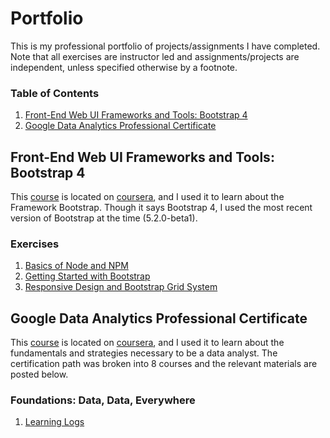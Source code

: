 # Portfolio
This is my professional portfolio of projects/assignments I have completed. Note that all exercises are instructor led and assignments/projects are independent, unless specified otherwise by a footnote.

### Table of Contents
1. [Front-End Web UI Frameworks and Tools: Bootstrap 4](#front-end-web-ui-frameworks-and-tools-bootstrap-4)
2. [Google Data Analytics Professional Certificate](#google-data-analytics-professional-certificate)

## Front-End Web UI Frameworks and Tools: Bootstrap 4
This [course](https://www.coursera.org/learn/bootstrap-4/home/) is located on [coursera](https://www.coursera.org/), and I used it to learn about the Framework Bootstrap.  Though it says Bootstrap 4, I used the most recent version of Bootstrap at the time (5.2.0-beta1).

### Exercises
1. [Basics of Node and NPM](https://github.com/mizakiharuno/Portfolio/tree/main/FrontEndWebUIFramworksAndTools-Bootstrap4/Exercises/BasicsOfNodeAndNPM)
2. [Getting Started with Bootstrap](https://github.com/mizakiharuno/Portfolio/tree/main/FrontEndWebUIFramworksAndTools-Bootstrap4/Exercises/GettingStartedwithBootstrap)
3. [Responsive Design and Bootstrap Grid System](https://github.com/mizakiharuno/Portfolio/tree/main/FrontEndWebUIFramworksAndTools-Bootstrap4/Exercises/ResponsiveDesignAndBootstrapGridSystem)


## Google Data Analytics Professional Certificate
This [course](https://www.coursera.org/professional-certificates/google-data-analytics) is located on [coursera](https://www.coursera.org/), and I used it to learn about the fundamentals and strategies necessary to be a data analyst. The certification path was broken into 8 courses and the relevant materials are posted below.

### Foundations: Data, Data, Everywhere
1. [Learning Logs](https://github.com/mizakiharuno/Portfolio/tree/main/GoogleDataAnalyticsProfessionalCertificate/FoundationsDataDataEverywhere/LearningLogs)
